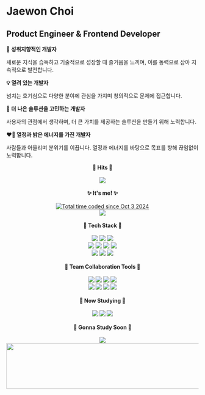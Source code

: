   <h1>Jaewon Choi</h1>
  <h2>Product Engineer & Frontend Developer</h2>
  <strong>🌱 성취지향적인 개발자</strong>
  <p>새로운 지식을 습득하고 기술적으로 성장할 때 즐거움을 느끼며, 이를 동력으로 삼아 지속적으로 발전합니다.</p>
  <strong>💡 열려 있는 개발자</strong>
  <p>넘치는 호기심으로 다양한 분야에 관심을 가지며 창의적으로 문제에 접근합니다.</p>
  <strong>👑 더 나은 솔루션을 고민하는 개발자</strong>
  <p>사용자의 관점에서 생각하며, 더 큰 가치를 제공하는 솔루션을 만들기 위해 노력합니다.</p>
  <strong>❤️‍🔥 열정과 밝은 에너지를 가진 개발자</strong>
  <p>사람들과 어울리며 분위기를 이끕니다. 열정과 에너지를 바탕으로 목표를 향해 끊임없이 노력합니다.</p>

  <div align="center">
  <strong>🐥 Hits 🐥</strong>
  <br/>
  <br/>
  <a href="https://hits.seeyoufarm.com"><img src="https://hits.seeyoufarm.com/api/count/incr/badge.svg?url=https%3A%2F%2Fgithub.com%2Fcjh5110%2Fhit-counter&count_bg=%23BE8AF9&title_bg=%233D67FF&icon=ghostery.svg&icon_color=%23E7E7E7&title=hits&edge_flat=false"/></a>
  <br/>
  <br/>
  <strong>✨ It's me! ✨</strong>
  <br/>
  <br/>
  <a href="https://wakatime.com/@8dec8f9b-753c-401f-8175-8b2bc00ce0fa"><img src="https://wakatime.com/badge/user/8dec8f9b-753c-401f-8175-8b2bc00ce0fa.svg?style=plastic" alt="Total time coded since Oct 3 2024" /></a>
  <br/>
  <a href="https://www.instagram.com/ppre1ude_/" target="_blank"><img src="https://img.shields.io/badge/Instagram-E4405F?style=plastic&logo=Instagram&logoColor=FFFFFF"/></a>
  <br/>
  <br/>
  <strong>👾 Tech Stack 👾</strong>
  <br/>
  <br/>
  <img src="https://img.shields.io/badge/JavaScript-F7DF1E?style=plastic&logo=javascript&logoColor=FFFFFF"/>
  <img src="https://img.shields.io/badge/HTML5-E34F26?style=plastic&logo=html5&logoColor=FFFFFF"/>
  <img src="https://img.shields.io/badge/CSS3-1572B6?style=plastic&logo=css3&logoColor=FFFFFF"/>
  <br/>
  <img src="https://img.shields.io/badge/Next.js-000000?style=plastic&logo=nextdotjs&logoColor=FFFFFF"/>
  <img src="https://img.shields.io/badge/React-61DAFB?style=plastic&logo=React&logoColor=FFFFFF"/>
  <img src="https://img.shields.io/badge/Redux-764ABC?style=plastic&logo=redux&logoColor=FFFFFF"/>
  <img src="https://img.shields.io/badge/jQuery-0769AD?style=plastic&logo=jQuery&logoColor=FFFFFF"/>
  <br/>
  <img src="https://img.shields.io/badge/styled components-DB7093?style=plastic&logo=styled-components&logoColor=FFFFFF"/>
  <img src="https://img.shields.io/badge/Firebase-FFCA28?style=plastic&logo=firebase&logoColor=FFFFFF"/>
  <img src="https://img.shields.io/badge/npm-CB3837?style=plastic&logo=npm&logoColor=FFFFFF"/>
  <br/>
  <br/>
  <strong>🎀 Team Collaboration Tools 🎀</h2>
  <br/>
  <br/>
  <img src="https://img.shields.io/badge/Git-F05032?style=plastic&logo=git&logoColor=FFFFFF"/>
  <img src="https://img.shields.io/badge/GitBook-BBDDE5?style=plastic&logo=gitbook&logoColor=FFFFFF"/>
  <img src="https://img.shields.io/badge/GitLab-FC6D26?style=plastic&logo=gitlab&logoColor=FFFFFF"/>
  <img src="https://img.shields.io/badge/Figma-F24E1E?style=plastic&logo=figma&logoColor=FFFFFF"/>
  <br/>
  <img src="https://img.shields.io/badge/Adobe XD-FF61F6?style=plastic&logo=adobexd&logoColor=FFFFFF"/>
  <img src="https://img.shields.io/badge/Slack-4A154B?style=plastic&logo=slack&logoColor=FFFFFF"/>
  <img src="https://img.shields.io/badge/Notion-000000?style=plastic&logo=notion&logoColor=FFFFFF"/>
  <img src="https://img.shields.io/badge/Jira-0052CC?style=plastic&logo=jira&logoColor=FFFFFF"/>
  <br/>
  <br/>
  <strong>📖 Now Studying 📖</strong>
  <br/>
  <br/>
  <img src="https://img.shields.io/badge/React-61DAFB?style=plastic&logo=React&logoColor=FFFFFF"/>
  <img src="https://img.shields.io/badge/TypeScript-3178C6?style=plastic&logo=typescript&logoColor=FFFFFF"/>
  <img src="https://img.shields.io/badge/ESLint-4B32C3?style=plastic&logo=eslint&logoColor=FFFFFF"/>
  <br/>
  <br/>
  <strong>🔖 Gonna Study Soon 🔖</h2>
  <br/>
  <br/>
  <img src="https://img.shields.io/badge/Jest-C21325?style=plastic&logo=jest&logoColor=FFFFFF"/>
</div>

<a href="https://github.com/devxb/gitanimals">
  <img src="https://render.gitanimals.org/lines/{username}?pet-id=1" width="1000" height="120"/>
</a>
